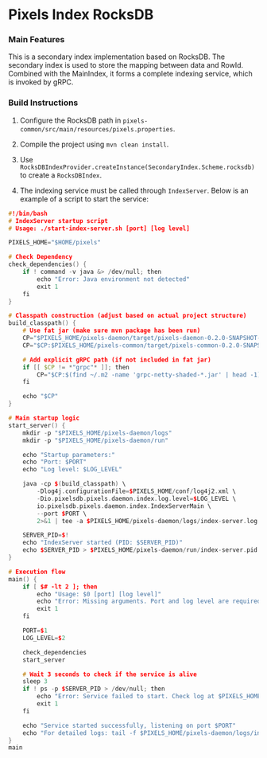 # Pixels Index RocksDB

### Main Features
This is a secondary index implementation based on RocksDB. The secondary index is used to store the mapping between data and RowId. Combined with the MainIndex, it forms a complete indexing service, which is invoked by gRPC.

### Build Instructions
1. Configure the RocksDB path in `pixels-common/src/main/resources/pixels.properties`.

2. Compile the project using `mvn clean install`.

3. Use `RocksDBIndexProvider.createInstance(SecondaryIndex.Scheme.rocksdb)` to create a `RocksDBIndex`.

4. The indexing service must be called through `IndexServer`. Below is an example of a script to start the service:
```cpp
#!/bin/bash
# IndexServer startup script
# Usage: ./start-index-server.sh [port] [log level]

PIXELS_HOME="$HOME/pixels"

# Check Dependency
check_dependencies() {
    if ! command -v java &> /dev/null; then
        echo "Error: Java environment not detected"
        exit 1
    fi
}

# Classpath construction (adjust based on actual project structure)
build_classpath() {
    # Use fat jar (make sure mvn package has been run)
    CP="$PIXELS_HOME/pixels-daemon/target/pixels-daemon-0.2.0-SNAPSHOT-full.jar"
    CP="$CP:$PIXELS_HOME/pixels-common/target/pixels-common-0.2.0-SNAPSHOT.jar"

    # Add explicit gRPC path (if not included in fat jar)
    if [[ $CP != *"grpc"* ]]; then
        CP="$CP:$(find ~/.m2 -name 'grpc-netty-shaded-*.jar' | head -1)"
    fi

    echo "$CP"
}

# Main startup logic
start_server() {
    mkdir -p "$PIXELS_HOME/pixels-daemon/logs"
    mkdir -p "$PIXELS_HOME/pixels-daemon/run"

    echo "Startup parameters:"
    echo "Port: $PORT"
    echo "Log level: $LOG_LEVEL"

    java -cp $(build_classpath) \
        -Dlog4j.configurationFile=$PIXELS_HOME/conf/log4j2.xml \
        -Dio.pixelsdb.pixels.daemon.index.log.level=$LOG_LEVEL \
        io.pixelsdb.pixels.daemon.index.IndexServerMain \
        --port $PORT \
        2>&1 | tee -a $PIXELS_HOME/pixels-daemon/logs/index-server.log &

    SERVER_PID=$!
    echo "IndexServer started (PID: $SERVER_PID)"
    echo $SERVER_PID > $PIXELS_HOME/pixels-daemon/run/index-server.pid
}

# Execution flow
main() {
    if [ $# -lt 2 ]; then
        echo "Usage: $0 [port] [log level]"
        echo "Error: Missing arguments. Port and log level are required."
        exit 1
    fi

    PORT=$1
    LOG_LEVEL=$2 

    check_dependencies
    start_server

    # Wait 3 seconds to check if the service is alive
    sleep 3
    if ! ps -p $SERVER_PID > /dev/null; then
        echo "Error: Service failed to start. Check log at $PIXELS_HOME/pixels-daemon/logs/index-server.log"
        exit 1
    fi

    echo "Service started successfully, listening on port $PORT"
    echo "For detailed logs: tail -f $PIXELS_HOME/pixels-daemon/logs/index-server.log"
}
main
```